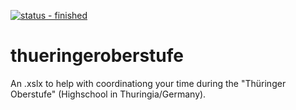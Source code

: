 [![status - finished](https://img.shields.io/badge/status-finished-brightgreen)](https://github.com/johangroe/)
# thueringeroberstufe
An .xslx to help with coordinationg your time during the "Thüringer Oberstufe" (Highschool in Thuringia/Germany).
